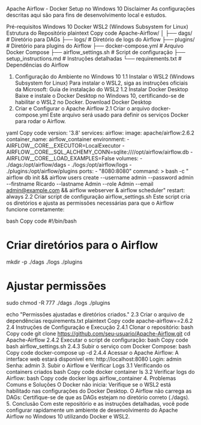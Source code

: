 Apache Airflow - Docker Setup no Windows 10
Disclaimer
As configurações descritas aqui são para fins de desenvolvimento local e estudos.

Pré-requisitos
Windows 10
Docker
WSL2 (Windows Subsystem for Linux)
Estrutura do Repositório
plaintext
Copy code
Apache-Airflow/
│
├── dags/                      # Diretório para DAGs
├── logs/                      # Diretório de logs do Airflow
├── plugins/                   # Diretório para plugins do Airflow
├── docker-compose.yml          # Arquivo Docker Compose
├── airflow_settings.sh         # Script de configuração
├── setup_instructions.md       # Instruções detalhadas
└── requirements.txt            # Dependências do Airflow
1. Configuração do Ambiente no Windows 10
1.1 Instalar o WSL2 (Windows Subsystem for Linux)
Para instalar o WSL2, siga as instruções oficiais da Microsoft: Guia de instalação do WSL2
1.2 Instalar Docker Desktop
Baixe e instale o Docker Desktop no Windows 10, certificando-se de habilitar o WSL2 no Docker. Download Docker Desktop
2. Criar e Configurar o Apache Airflow
2.1 Criar o arquivo docker-compose.yml
Este arquivo será usado para definir os serviços Docker para rodar o Airflow.

yaml
Copy code
version: '3.8'
services:
  airflow:
    image: apache/airflow:2.6.2
    container_name: airflow_container
    environment:
      - AIRFLOW__CORE__EXECUTOR=LocalExecutor
      - AIRFLOW__CORE__SQL_ALCHEMY_CONN=sqlite:////opt/airflow/airflow.db
      - AIRFLOW__CORE__LOAD_EXAMPLES=False
    volumes:
      - ./dags:/opt/airflow/dags
      - ./logs:/opt/airflow/logs
      - ./plugins:/opt/airflow/plugins
    ports:
      - "8080:8080"
    command: >
      bash -c "
      airflow db init &&
      airflow users create --username admin --password admin --firstname Ricardo --lastname Admin --role Admin --email admin@example.com &&
      airflow webserver & airflow scheduler"
    restart: always
2.2 Criar script de configuração airflow_settings.sh
Este script cria os diretórios e ajusta as permissões necessárias para que o Airflow funcione corretamente:

bash
Copy code
#!/bin/bash

# Criar diretórios para o Airflow
mkdir -p ./dags ./logs ./plugins

# Ajustar permissões
sudo chmod -R 777 ./dags ./logs ./plugins

echo "Permissões ajustadas e diretórios criados."
2.3 Criar o arquivo de dependências requirements.txt
plaintext
Copy code
apache-airflow==2.6.2
2.4 Instruções de Configuração e Execução
2.4.1 Clonar o repositório:
bash
Copy code
git clone https://github.com/seu-usuario/Apache-Airflow.git
cd Apache-Airflow
2.4.2 Executar o script de configuração:
bash
Copy code
bash airflow_settings.sh
2.4.3 Subir o serviço com Docker Compose:
bash
Copy code
docker-compose up -d
2.4.4 Acessar o Apache Airflow:
A interface web estará disponível em: http://localhost:8080
Login: admin
Senha: admin
3. Subir o Airflow e Verificar Logs
3.1 Verificando os containers criados
bash
Copy code
docker container ls
3.2 Verificar logs do Airflow:
bash
Copy code
docker logs airflow_container
4. Problemas Comuns e Soluções
O Docker não inicia:
Verifique se o WSL2 está habilitado nas configurações do Docker Desktop.
O Airflow não carrega as DAGs:
Certifique-se de que as DAGs estejam no diretório correto (./dags).
5. Conclusão
Com este repositório e as instruções detalhadas, você pode configurar rapidamente um ambiente de desenvolvimento do Apache Airflow no Windows 10 utilizando Docker e WSL2.


